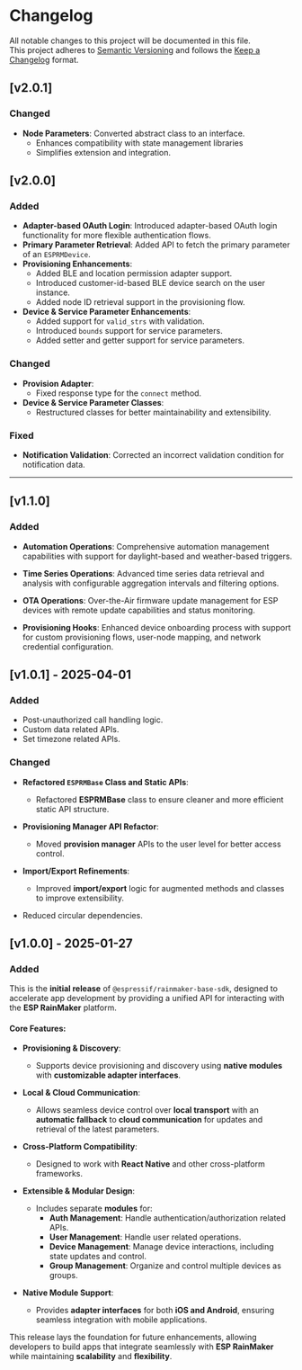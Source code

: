 # Changelog

All notable changes to this project will be documented in this file.  
This project adheres to [Semantic Versioning](https://semver.org/spec/v2.0.0.html) and follows the [Keep a Changelog](https://keepachangelog.com/en/1.0.0/) format.

## [v2.0.1]

### Changed

- **Node Parameters**: Converted abstract class to an interface.
  - Enhances compatibility with state management libraries
  - Simplifies extension and integration.

## [v2.0.0]

### Added

- **Adapter-based OAuth Login**: Introduced adapter-based OAuth login functionality for more flexible authentication flows.
- **Primary Parameter Retrieval**: Added API to fetch the primary parameter of an `ESPRMDevice`.
- **Provisioning Enhancements**:
  - Added BLE and location permission adapter support.
  - Introduced customer-id-based BLE device search on the user instance.
  - Added node ID retrieval support in the provisioning flow.
- **Device & Service Parameter Enhancements**:
  - Added support for `valid_strs` with validation.
  - Introduced `bounds` support for service parameters.
  - Added setter and getter support for service parameters.

### Changed

- **Provision Adapter**:
  - Fixed response type for the `connect` method.
- **Device & Service Parameter Classes**:
  - Restructured classes for better maintainability and extensibility.

### Fixed

- **Notification Validation**: Corrected an incorrect validation condition for notification data.

---

## [v1.1.0]

### Added

- **Automation Operations**: Comprehensive automation management capabilities with support for daylight-based and weather-based triggers.

- **Time Series Operations**: Advanced time series data retrieval and analysis with configurable aggregation intervals and filtering options.

- **OTA Operations**: Over-the-Air firmware update management for ESP devices with remote update capabilities and status monitoring.

- **Provisioning Hooks**: Enhanced device onboarding process with support for custom provisioning flows, user-node mapping, and network credential configuration.

## [v1.0.1] - 2025-04-01

### Added

- Post-unauthorized call handling logic.
- Custom data related APIs.
- Set timezone related APIs.

### Changed

- **Refactored `ESPRMBase` Class and Static APIs**:

  - Refactored **ESPRMBase** class to ensure cleaner and more efficient static API structure.

- **Provisioning Manager API Refactor**:

  - Moved **provision manager** APIs to the user level for better access control.

- **Import/Export Refinements**:

  - Improved **import/export** logic for augmented methods and classes to improve extensibility.

- Reduced circular dependencies.

## [v1.0.0] - 2025-01-27

### Added

This is the **initial release** of `@espressif/rainmaker-base-sdk`, designed to accelerate app development by providing a unified API for interacting with the **ESP RainMaker** platform.

#### Core Features:

- **Provisioning & Discovery**:

  - Supports device provisioning and discovery using **native modules** with **customizable adapter interfaces**.

- **Local & Cloud Communication**:

  - Allows seamless device control over **local transport** with an **automatic fallback** to **cloud communication** for updates and retrieval of the latest parameters.

- **Cross-Platform Compatibility**:

  - Designed to work with **React Native** and other cross-platform frameworks.

- **Extensible & Modular Design**:

  - Includes separate **modules** for:
    - **Auth Management**: Handle authentication/authorization related APIs.
    - **User Management**: Handle user related operations.
    - **Device Management**: Manage device interactions, including state updates and control.
    - **Group Management**: Organize and control multiple devices as groups.

- **Native Module Support**:
  - Provides **adapter interfaces** for both **iOS and Android**, ensuring seamless integration with mobile applications.

This release lays the foundation for future enhancements, allowing developers to build apps that integrate seamlessly with **ESP RainMaker** while maintaining **scalability** and **flexibility**.
